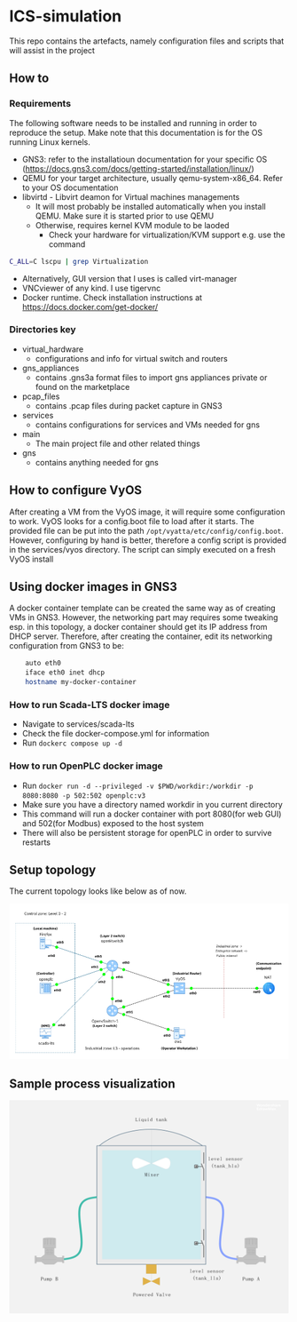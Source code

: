 # ICS-simulation
This repo contains the artefacts, namely configuration files and scripts that will assist in the project

## How to
### Requirements
The following software needs to be installed and running in order to reproduce the setup. Make note that this documentation is for the OS running Linux kernels.
- GNS3: refer to the installatioun documentation for your specific OS (https://docs.gns3.com/docs/getting-started/installation/linux/)
- QEMU for your target architecture, usually qemu-system-x86_64. Refer to your OS documentation
- libvirtd - Libvirt deamon for Virtual machines managements 
  - It will most probably be installed automatically when you install QEMU. Make sure it is started prior to use QEMU
  - Otherwise, requires kernel KVM module to be laoded
    + Check your hardware for virtualization/KVM support e.g. use the command
 ```bash
 C_ALL=C lscpu | grep Virtualization
``` 
  - Alternatively, GUI version that I uses is called virt-manager
- VNCviewer of any kind. I use tigervnc
- Docker runtime. Check installation instructions at https://docs.docker.com/get-docker/

### Directories key
- virtual_hardware
  + configurations and info for virtual switch and routers
- gns_appliances
  + contains .gns3a format files to import gns appliances private or found on the marketplace
- pcap_files
  + contains .pcap files during packet capture in GNS3
- services
  + contains configurations for services and VMs needed for gns
- main  
  + The main project file and other related things
- gns
  + contains anything needed for gns

## How to configure VyOS
After creating a VM from the VyOS image, it will require some configuration to work. VyOS looks for a config.boot file to load after it starts. The provided file can be put into the path `/opt/vyatta/etc/config/config.boot`. However, configuring by hand is better, therefore a config script is provided in the services/vyos directory. The script can simply executed on a fresh VyOS install

## Using docker images in GNS3
A docker container template can be created the same way as of creating VMs in GNS3. However, the networking part may requires some tweaking esp. in this topology, a docker container should get its IP address from DHCP server. Therefore, after creating the container, edit its networking configuration from GNS3 to be:

```bash
    auto eth0
    iface eth0 inet dhcp
    hostname my-docker-container
```
### How to run Scada-LTS docker image
- Navigate to services/scada-lts
- Check the file docker-compose.yml for information
- Run `dockerc compose up -d`

### How to run OpenPLC docker image
- Run `docker run -d --privileged -v $PWD/workdir:/workdir -p 8080:8080 -p 502:502 openplc:v3`
- Make sure you have a directory named workdir in you current directory
- This command will run a docker container with port 8080(for web GUI) and 502(for Modbus) exposed to the host system
- There will also be persistent storage for openPLC in order to survive restarts


## Setup topology
The current topology looks like below as of now.

<img src="/main/ics_virt_updated.png" alt="Alt text" >

## Sample process visualization

<img src="/screenshots/process_visual.jpg" alt="Alt text" width="512" 
     height="384" >
